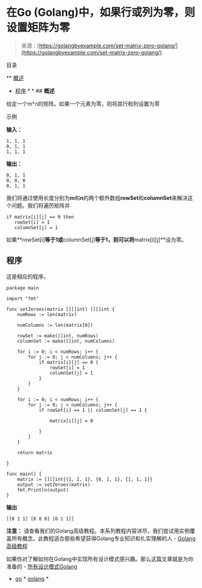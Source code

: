 <!--yml

分类：未分类

日期：2024-10-13 06:48:56

-->

# 在Go (Golang)中，如果行或列为零，则设置矩阵为零

> 来源：[https://golangbyexample.com/set-matrix-zero-golang/](https://golangbyexample.com/set-matrix-zero-golang/)

目录

**   [概述](#Overview "Overview")

+   [程序](#Program "Program") *  * ## **概述**

给定一个m*n的矩阵。如果一个元素为零，则将其行和列设置为零

示例

**输入：**

```
1, 1, 1 
0, 1, 1 
1, 1, 1
```

**输出：**

```
0, 1, 1 
0, 0, 0 
0, 1, 1
```

我们将通过使用长度分别为**m**和**n**的两个额外数组**rowSet**和**columnSet**来解决这个问题。我们将遍历矩阵并

```
if matrix[i][j] == 0 then
   rowSet[i] = 1
   columnSet[j] = 1
```

如果**rowSet[i]**等于1或**columnSet[j]**等于1，则可以将**matrix[i][j]**设为零。

## **程序**

这是相应的程序。

```
package main

import "fmt"

func setZeroes(matrix [][]int) [][]int {
	numRows := len(matrix)

	numColumns := len(matrix[0])

	rowSet := make([]int, numRows)
	columnSet := make([]int, numColumns)

	for i := 0; i < numRows; i++ {
		for j := 0; j < numColumns; j++ {
			if matrix[i][j] == 0 {
				rowSet[i] = 1
				columnSet[j] = 1
			}
		}
	}

	for i := 0; i < numRows; i++ {
		for j := 0; j < numColumns; j++ {
			if rowSet[i] == 1 || columnSet[j] == 1 {

				matrix[i][j] = 0

			}
		}
	}

	return matrix

}

func main() {
	matrix := [][]int{{1, 1, 1}, {0, 1, 1}, {1, 1, 1}}
	output := setZeroes(matrix)
	fmt.Println(output)
}
```

**输出**

```
[[0 1 1] [0 0 0] [0 1 1]]
```

**注意：** 请查看我们的Golang高级教程。本系列教程内容详尽，我们尝试用实例覆盖所有概念。此教程适合那些希望获得Golang专业知识和扎实理解的人 - [Golang高级教程](https://golangbyexample.com/golang-comprehensive-tutorial/)

如果你对了解如何在Golang中实现所有设计模式感兴趣。那么这篇文章就是为你准备的 - [所有设计模式Golang](https://golangbyexample.com/all-design-patterns-golang/)

+   [go](https://golangbyexample.com/tag/go/) *   [golang](https://golangbyexample.com/tag/golang/) *

